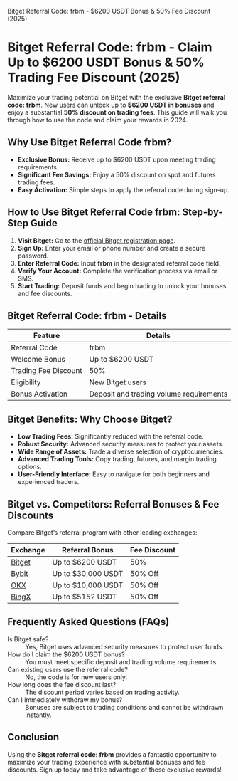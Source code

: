 Bitget Referral Code: frbm - $6200 USDT Bonus & 50% Fee Discount (2025)
<meta name="description" content="Use Bitget referral code frbm for up to $6200 USDT bonus & 50% trading fee discount in 2024. Learn how to claim rewards & maximize your savings on Bitget.">
<meta name="keywords" content="Bitget referral code, Bitget promo code, Bitget bonus, Bitget fee discount, frbm, Bitget sign up bonus, Bitget rewards, cryptocurrency exchange, trading fees, USDT bonus">
</head>
<body>
<h1>Bitget Referral Code: frbm - Claim Up to $6200 USDT Bonus & 50% Trading Fee Discount (2025)</h1>

<p>Maximize your trading potential on Bitget with the exclusive <strong>Bitget referral code: frbm</strong>. New users can unlock up to <strong>$6200 USDT in bonuses</strong> and enjoy a substantial <strong>50% discount on trading fees</strong>. This guide will walk you through how to use the code and claim your rewards in 2024.</p>

<h2>Why Use Bitget Referral Code frbm?</h2>
<ul>
<li><strong>Exclusive Bonus:</strong> Receive up to $6200 USDT upon meeting trading requirements.</li>
<li><strong>Significant Fee Savings:</strong> Enjoy a 50% discount on spot and futures trading fees.</li>
<li><strong>Easy Activation:</strong> Simple steps to apply the referral code during sign-up.</li>
</ul>

<h2>How to Use Bitget Referral Code frbm: Step-by-Step Guide</h2>
<ol>
<li><strong>Visit Bitget:</strong> Go to the <a href="https://partner.bitget.com/bg/78C9LH" target="_blank" rel="noopener noreferrer">official Bitget registration page</a>.</li>
<li><strong>Sign Up:</strong> Enter your email or phone number and create a secure password.</li>
<li><strong>Enter Referral Code:</strong> Input <strong>frbm</strong> in the designated referral code field.</li>
<li><strong>Verify Your Account:</strong> Complete the verification process via email or SMS.</li>
<li><strong>Start Trading:</strong> Deposit funds and begin trading to unlock your bonuses and fee discounts.</li>
</ol>

<h2>Bitget Referral Code: frbm - Details</h2>
<table>
<thead>
<tr>
<th>Feature</th>
<th>Details</th>
</tr>
</thead>
<tbody>
<tr>
<td>Referral Code</td>
<td>frbm</td>
</tr>
<tr>
<td>Welcome Bonus</td>
<td>Up to $6200 USDT</td>
</tr>
<tr>
<td>Trading Fee Discount</td>
<td>50%</td>
</tr>
<tr>
<td>Eligibility</td>
<td>New Bitget users</td>
</tr>
<tr>
<td>Bonus Activation</td>
<td>Deposit and trading volume requirements</td>
</tr>
</tbody>
</table>

<h2>Bitget Benefits: Why Choose Bitget?</h2>
<ul>
<li><strong>Low Trading Fees:</strong> Significantly reduced with the referral code.</li>
<li><strong>Robust Security:</strong> Advanced security measures to protect your assets.</li>
<li><strong>Wide Range of Assets:</strong> Trade a diverse selection of cryptocurrencies.</li>
<li><strong>Advanced Trading Tools:</strong> Copy trading, futures, and margin trading options.</li>
<li><strong>User-Friendly Interface:</strong> Easy to navigate for both beginners and experienced traders.</li>
</ul>

<h2>Bitget vs. Competitors: Referral Bonuses & Fee Discounts</h2>
<p>Compare Bitget’s referral program with other leading exchanges:</p>
<table>
<thead>
<tr>
<th>Exchange</th>
<th>Referral Bonus</th>
<th>Fee Discount</th>
</tr>
</thead>
<tbody>
<tr>
<td><a href="https://partner.bitget.com/bg/78C9LH">Bitget</a></td>
<td>Up to $6200 USDT</td>
<td>50%</td>
</tr>
<tr>
<td><a href="https://partner.bitget.com/bg/78C9LH">Bybit</a></td>
<td>Up to $30,000 USDT</td>
<td>50% Off</td>
</tr>
 <tr>
<td><a href="https://partner.bitget.com/bg/78C9LH">OKX</a></td>
<td>Up to $10,000 USDT</td>
<td>50% Off</td>
</tr>
 <tr>
<td><a href="https://partner.bitget.com/bg/78C9LH">BingX</a></td>
<td>Up to $5152 USDT</td>
<td>50% Off</td>
</tr>
</tbody>
</table>

<h2>Frequently Asked Questions (FAQs)</h2>
<dl>
<dt>Is Bitget safe?</dt>
<dd>Yes, Bitget uses advanced security measures to protect user funds.</dd>
<dt>How do I claim the $6200 USDT bonus?</dt>
<dd>You must meet specific deposit and trading volume requirements.</dd>
<dt>Can existing users use the referral code?</dt>
<dd>No, the code is for new users only.</dd>
<dt>How long does the fee discount last?</dt>
<dd>The discount period varies based on trading activity.</dd>
<dt>Can I immediately withdraw my bonus?</dt>
<dd>Bonuses are subject to trading conditions and cannot be withdrawn instantly.</dd>
</dl>

<h2>Conclusion</h2>
<p>Using the <strong>Bitget referral code: frbm</strong> provides a fantastic opportunity to maximize your trading experience with substantial bonuses and fee discounts. Sign up today and take advantage of these exclusive rewards!</p>

